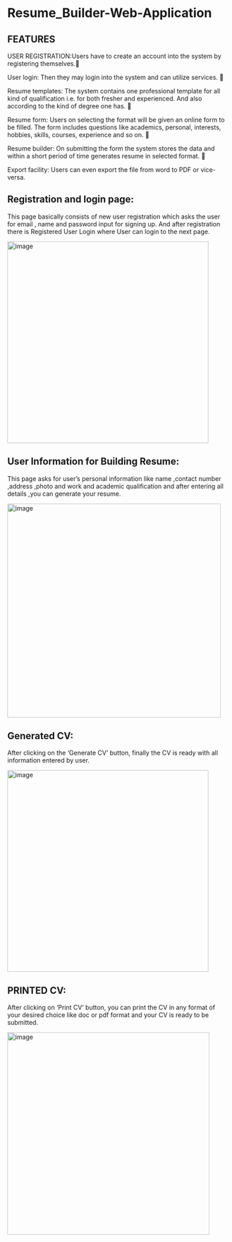# Resume_Builder-Web-Application
## FEATURES

USER REGISTRATION:Users have to create an account into the system by registering themselves. 

User login: Then they may login into the system and can utilize services. 

Resume templates: The system contains one professional template for all kind of qualification i.e. for both fresher and experienced. And also according to the kind of degree one has.  

Resume form: Users on selecting the format will be given an online form to be filled. The form includes questions like academics, personal, interests, hobbies, skills, courses, experience and so on.  

Resume builder: On submitting the form the system stores the data and within a short period of time generates resume in selected format.  

Export facility: Users can even export the file from word to PDF or vice-versa.



## Registration and login page: 
This page basically consists of new user registration which asks the user for email , name and password input for signing up. And after registration there is Registered User Login where User can login to the next page.


<img width="456" alt="image" src="https://user-images.githubusercontent.com/64369143/176417777-4b6b7c8b-144d-4404-88e8-72f441246d60.png">





## User Information for Building Resume:
This page asks for user’s personal information like name ,contact number ,address ,photo and work and academic qualification and after entering all details ,you can generate your resume.

<img width="484" alt="image" src="https://user-images.githubusercontent.com/64369143/181283905-53f2837c-792f-4ad7-811d-4deb4e1aa01e.png">






## Generated CV:
After clicking on the ‘Generate CV’ button, finally the CV is ready with all information entered by user.

<img width="456" alt="image" src="https://user-images.githubusercontent.com/64369143/176418030-1280bc32-dac7-40c3-b2d7-abe6c76ef7c5.png">


## PRINTED CV:
After clicking on ‘Print CV’ button, you can print the CV in any format of your desired choice like doc or pdf format and your CV is ready to be submitted.



<img width="458" alt="image" src="https://user-images.githubusercontent.com/64369143/176418133-8c5b432c-24cc-4012-a773-a1d937cbaa90.png">


